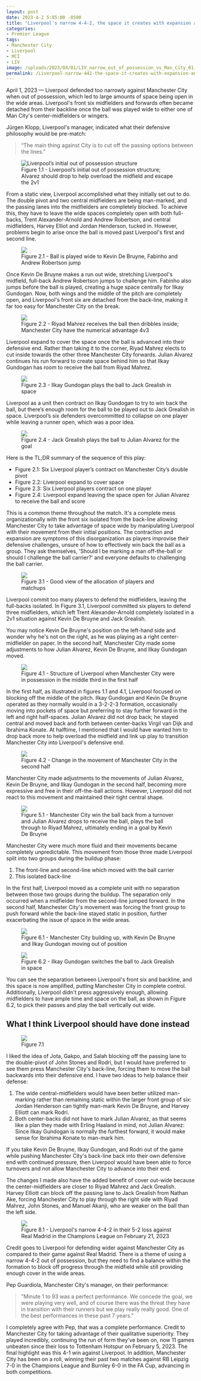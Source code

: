 ```yaml
---
layout: post
date: 2023-4-2 5:05:00 -0500
title: "Liverpool's narrow 4-4-2, the space it creates with expansion and contraction"
categories: 
- Premier League
tags: 
- Manchester City 
- Liverpool
- MCI
- LIV
image: /uploads/2023/04/01/LIV_narrow_out_of_possession_vs_Man_City_01_Apr_2023_09_03_42.jpeg
permalink: /Liverpool-narrow-442-the-space-it-creates-with-expansion-and-contraction
---
```


April 1, 2023 — Liverpool defended too narrowly against Manchester City when out of possession, which led to large amounts of space being open in the wide areas. Liverpool's front six midfielders and forwards often became detached from their backline once the ball was played wide to either one of Man City's center-midfielders or wingers.

Jürgen Klopp, Liverpool's manager, indicated what their defensive philosophy would be pre-match: 

> “The main thing against City is to cut off the passing options between the lines.”

<figure>
    <img src="https://tacticsjournal.com/uploads/2023/04/01/LIV_narrow_out_of_possession_vs_Man_City_01_Apr_2023_09_03_42.jpeg" alt="Liverpool’s initial out of possession structure">
    <figcaption>Figure 1.1 - Liverpool’s initial out of possession structure; Alvarez should drop to help overload the midfield and escape the 2v1</figcaption>
</figure> 

From a static view, Liverpool accomplished what they initially set out to do. The double pivot and two central midfielders are being man-marked, and the passing lanes into the midfielders are completely blocked. To achieve this, they have to leave the wide spaces completely open with both full-backs, Trent Alexander-Arnold and Andrew Robertson, and central midfielders, Harvey Elliot and Jordan Henderson, tucked in. However, problems begin to arise once the ball is moved past Liverpool's first and second line. 

<figure>
    <img src="https://tacticsjournal.com/uploads/2023/04/01/MCIvLIV_26:50_01_Apr_2023_22_05_15.jpeg">
    <figcaption>Figure 2.1 - Ball is played wide to Kevin De Bruyne, Fabinho and Andrew Robertson jump</figcaption>
</figure> 

Once Kevin De Bruyne makes a run out wide, stretching Liverpool's midfield, full-back Andrew Robertson jumps to challenge him. Fabinho also jumps before the ball is played, creating a huge space centrally for Ilkay Gundogan. Now, both wings and the middle of the pitch are completely open, and Liverpool's front six are detached from the back-line, making it far too easy for Manchester City on the break. 

<figure>
    <img src="https://tacticsjournal.com/uploads/2023/04/01/MCIvLIV_26:54_01_Apr_2023_22_06_35.jpeg">
    <figcaption>Figure 2.2 - Riyad Mahrez receives the ball then dribbles inside; Manchester City have the numerical advantage 4v3</figcaption>
</figure> 

Liverpool expand to cover the space once the ball is advanced into their defensive end. Rather than taking it to the corner, Riyad Mahrez elects to cut inside towards the other three Manchester City forwards. Julian Alvarez continues his run forward to create space behind him so that Ilkay Gundogan has room to receive the ball from Riyad Mahrez.

<figure>
    <img src="https://tacticsjournal.com/uploads/2023/04/01/MCIvLIV_26:57_01_Apr_2023_22_09_26.jpeg">
    <figcaption>Figure 2.3 - Ilkay Gundogan plays the ball to Jack Grealish in space</figcaption>
</figure> 

Liverpool as a unit then contract on Ilkay Gundogan to try to win back the ball, but there’s enough room for the ball to be played out to Jack Grealish in space. Liverpool’s six defenders overcommitted to collapse on one player while leaving a runner open, which was a poor idea.

<figure>
    <img src="https://tacticsjournal.com/uploads/2023/04/01/MCIvLIV_26:59_01_Apr_2023_22_09_49.jpeg">
    <figcaption>Figure 2.4 - Jack Grealish plays the ball to Julian Alvarez for the goal</figcaption>
</figure> 

Here is the TL;DR summary of the sequence of this play: 

- Figure 2.1: Six Liverpool player’s contract on Manchester City’s double pivot 
- Figure 2.2: Liverpool expand to cover space 
- Figure 2.3: Six Liverpool players contract on one player 
- Figure 2.4: Liverpool expand leaving the space open for Julian Alvarez to receive the ball and score 

This is a common theme throughout the match. It's a complete mess organizationally with the front six isolated from the back-line allowing Manchester City to take advantage of space wide by manipulating Liverpool with their movement from their initial positions. The contraction and expansion are symptoms of this disorganization as players improvise their defensive challenges, unsure of how to effectively win back the ball as a group. They ask themselves, 'Should I be marking a man off-the-ball or should I challenge the ball carrier?' and everyone defaults to challenging the ball carrier.

<figure>
    <img src="https://tacticsjournal.com/uploads/2023/04/02/MCIvLIV_74:20-02Apr2023_10:48:49.jpeg">
    <figcaption>Figure 3.1 - Good view of the allocation of players and matchups</figcaption>
</figure> 

Liverpool commit too many players to defend the midfielders, leaving the full-backs isolated. In Figure 3.1, Liverpool committed six players to defend three midfielders, which left Trent Alexander-Arnold completely isolated in a 2v1 situation against Kevin De Bruyne and Jack Grealish.

You may notice Kevin De Bruyne's position on the left-hand side and wonder why he's not on the right, as he was playing as a right center-midfielder on paper. In the second half, Manchester City made some adjustments to how Julian Alvarez, Kevin De Bruyne, and Ilkay Gundogan moved.

<figure>
    <img src="https://tacticsjournal.com/uploads/2023/04/02/MCIvLIV_1stHalf_1.1-02Apr2023_11:19:37.jpeg">
    <figcaption>Figure 4.1 - Structure of Liverpool when Manchester City were in possession in the middle third in the first half</figcaption>
</figure> 

In the first half, as illustrated in figures 1.1 and 4.1, Liverpool focused on blocking off the middle of the pitch. Ilkay Gundogan and Kevin De Bruyne operated as they normally would in a 3-2-2-3 formation, occasionally moving into pockets of space but preferring to stay further forward in the left and right half-spaces. Julian Alvarez did not drop back; he stayed central and moved back and forth between center-backs Virgil van Dijk and Ibrahima Konate. At halftime, I mentioned that I would have wanted him to drop back more to help overload the midfield and link up play to transition Manchester City into Liverpool's defensive end. 

<figure>
    <img src="https://tacticsjournal.com/uploads/2023/04/02/MCIvLIV_2ndHalf_1.1-02Apr2023_12:31:03.jpeg">
    <figcaption>Figure 4.2 - Change in the movement of Manchester City in the second half</figcaption>
</figure> 

Manchester City made adjustments to the movements of Julian Alvarez, Kevin De Bruyne, and Ilkay Gundogan in the second half, becoming more expressive and free in their off-the-ball actions. However, Liverpool did not react to this movement and maintained their tight central shape.

<figure>
    <img src="https://tacticsjournal.com/uploads/2023/04/01/Man_City_goal_on_the_counter,_Mahrez_behind_Robertson_01_Apr_2023_09_34_25.jpeg">
    <figcaption>Figure 5.1 - Manchester City win the ball back from a turnover and Julian Alvarez drops to receive the ball, plays the ball through to Riyad Mahrez, ultimately ending in a goal by Kevin De Bruyne</figcaption>
</figure> 

Manchester City were much more fluid and their movements became completely unpredictable. This movement from those three made Liverpool split into two groups during the buildup phase:

1. The front-line and second-line which moved with the ball carrier 
2. This isolated back-line 

In the first half, Liverpool moved as a complete unit with no separation between those two groups during the buildup. The separation only occurred when a midfielder from the second-line jumped forward. In the second half, Manchester City's movement was forcing the front group to push forward while the back-line stayed static in position, further exacerbating the issue of space in the wide areas. 

<figure>
    <img src="https://tacticsjournal.com/uploads/2023/04/01/MCIvLIV_73:15_01_Apr_2023_22_10_48.jpeg">
    <figcaption>Figure 6.1 - Manchester City building up, with Kevin De Bruyne and Ilkay Gundogan moving out of position</figcaption>
</figure> 

<figure>
    <img src="https://tacticsjournal.com/uploads/2023/04/01/MCIvLIV_73:21_01_Apr_2023_22_11_17.jpeg">
    <figcaption>Figure 6.2 - Ilkay Gundogan switches the ball to Jack Grealish in space</figcaption>
</figure> 

You can see the separation between Liverpool's front six and backline, and this space is now amplified, putting Manchester City in complete control. Additionally, Liverpool didn't press aggressively enough, allowing midfielders to have ample time and space on the ball, as shown in Figure 6.2, to pick their passes and play the ball vertically out wide. 

## What I think Liverpool should have done instead

<figure>
    <img src="https://tacticsjournal.com/uploads/2023/04/02/MCIvLIV_My_Idea-02Apr2023_14:52:30.jpeg">
    <figcaption>Figure 7.1</figcaption>
</figure> 

I liked the idea of Jota, Gakpo, and Salah blocking off the passing lane to the double-pivot of John Stones and Rodri, but I would have preferred to see them press Manchester City's back-line, forcing them to move the ball backwards into their defensive end. I have two ideas to help balance their defense:

1. The wide central-midfielders would have been better utilized man-marking rather than remaining static within the larger front group of six: Jordan Henderson can tightly man-mark Kevin De Bruyne, and Harvey Elliott can mark Rodri.
2. Both center-backs did not have to mark Julian Alvarez, as that seems like a plan they made with Erling Haaland in mind, not Julian Alvarez: Since Ilkay Gundogan is normally the furthest forward, it would make sense for Ibrahima Konate to man-mark him. 

If you take Kevin De Bruyne, Ilkay Gundogan, and Rodri out of the game while pushing Manchester City's back-line back into their own defensive end with continued pressure, then Liverpool would have been able to force turnovers and not allow Manchester City to advance into their end. 

The changes I made also have the added benefit of cover out-wide because the center-midfielders are closer to Riyad Mahrez and Jack Grealish. Harvey Elliott can block off the passing lane to Jack Grealish from Nathan Ake, forcing Manchester City to play through the right side with Riyad Mahrez, John Stones, and Manuel Akanji, who are weaker on the ball than the left side.

<figure>
    <img src="https://tacticsjournal.com/uploads/2023/04/01/LIVvRealMadrid_4-4-2_01_Apr_2023_22_01_51.jpeg">
    <figcaption>Figure 8.1 - Liverpool's narrow 4-4-2 in their 5-2 loss against Real Madrid in the Champions League on February 21, 2023</figcaption>
</figure> 

Credit goes to Liverpool for defending wider against Manchester City as compared to their game against Real Madrid. There is a theme of using a narrow 4-4-2 out of possession, but they need to find a balance within the formation to block off progress through the midfield while still providing enough cover in the wide areas. 

Pep Guardiola, Manchester City's manager, on their performance: 

> "Minute 1 to 93 was a perfect performance. We concede the goal, we were playing very well, and of course there was the threat they have in transition with their runners but we play really really good. One of the best performances in these past 7 years." 

I completely agree with Pep, that was a complete performance. Credit to Manchester City for taking advantage of their qualitative superiority. They played incredibly, continuing the run of form they've been on, now 11 games unbeaten since their loss to Tottenham Hotspur on February 5, 2023. The final highlight was this 4-1 win against Liverpool. In addition, Manchester City has been on a roll, winning their past two matches against RB Leipzig 7-0 in the Champions League and Burnley 6-0 in the FA Cup, advancing in both competitions.
